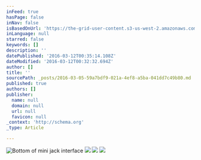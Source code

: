 ```yaml
---
inFeed: true
hasPage: false
inNav: false
isBasedOnUrl: 'https://the-grid-user-content.s3-us-west-2.amazonaws.com/5153fa6f-ac62-40c0-8f38-d1f2405684ad.png'
inLanguage: null
starred: false
keywords: []
description: ''
datePublished: '2016-03-12T00:35:14.108Z'
dateModified: '2016-03-12T00:32:32.694Z'
author: []
title: ''
sourcePath: _posts/2016-03-05-59a7bdf9-021a-4ef8-a5ba-041dd7c49b80.md
published: true
authors: []
publisher:
  name: null
  domain: null
  url: null
  favicon: null
_context: 'http://schema.org'
_type: Article

---
```

![Bottom of mini jack interface](https://s3-us-west-2.amazonaws.com/the-grid-img/p/26a16dd833c168c8e5a4323f0525dc80e50ae8ed.png)
![](https://the-grid-user-content.s3-us-west-2.amazonaws.com/08785272-5aec-445c-9772-4c2aa20d10c5.png)
![](https://the-grid-user-content.s3-us-west-2.amazonaws.com/b7581227-2e89-49ce-a76a-39fd0a376c22.png)
![](https://the-grid-user-content.s3-us-west-2.amazonaws.com/ddfa1489-e427-4257-b59e-4236b4be17f2.png)